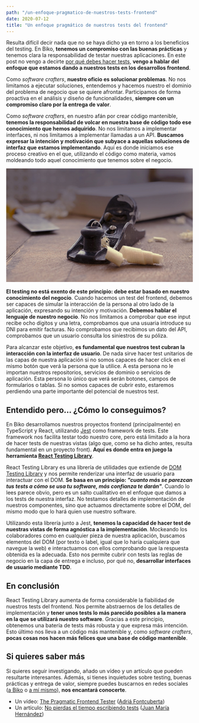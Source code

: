 ```yaml
---
path: "/un-enfoque-pragmatico-de-nuestros-tests-frontend"
date: 2020-07-12
title: "Un enfoque pragmático de nuestros tests del frontend"
---
```


Resulta difícil decir nada que no se haya dicho ya en torno a los beneficios del testing. En Biko, **tenemos un compromiso con las buenas prácticas** y tenemos clara la responsabilidad de testar nuestras aplicaciones. En este post no vengo a decirte [por qué debes hacer tests](https://www.youtube.com/watch?v=vlorWIlPgY0&t), **vengo a hablar del enfoque que estamos dando a nuestros tests en los desarrollos frontend**.

Como *software crafters*, **nuestro oficio es solucionar problemas**. No nos limitamos a ejecutar soluciones, entendemos y hacemos nuestro el dominio del problema de negocio que se quiere afrontar. Participamos de forma proactiva en el análisis y diseño de funcionalidades, **siempre con un compromiso claro por la entrega de valor**.

Como *software crafters*, en nuestro afán por crear código mantenible, **tenemos la responsabilidad de volcar en nuestra base de código todo ese conocimiento que hemos adquirido**. No nos limitamos a implementar interfaces, ni nos limitamos a implementar llamadas a un API. **Buscamos expresar la intención y motivación que subyace a aquellas soluciones de interfaz que estamos implementando**. Aquí es donde iniciamos ese proceso creativo en el que, utilizando el código como materia, vamos moldeando todo aquel conocimiento que tenemos sobre el negocio.

![./Untitled.png](./Untitled.png)

**El testing no está exento de este principio: debe estar basado en nuestro conocimiento del negocio**. Cuando hacemos un test del frontend, debemos ser capaces de simular la interacción de la persona al otro lado de la aplicación, expresando su intención y motivación. **Debemos hablar el lenguaje de nuestro negocio**. No nos limitamos a comprobar que ese input recibe ocho dígitos y una letra, comprobamos que una usuaria introduce su DNI para emitir facturas. No comprobamos que recibimos un dato del API, comprobamos que un usuario consulta los siniestros de su póliza.

Para alcanzar este objetivo, **es fundamental que nuestros test cubran la interacción con la interfaz de usuario**. De nada sirve hacer test unitarios de las capas de nuestra aplicación si no somos capaces de hacer click en el mismo botón que verá la persona que la utilice. A esta persona no le importan nuestros repositorios, servicios de dominio o servicios de aplicación. Esta persona lo único que verá serán botones, campos de formularios o tablas. Si no somos capaces de cubrir esto, estaremos perdiendo una parte importante del potencial de nuestros test.

## Entendido pero... ¿Cómo lo conseguimos?

En Biko desarrollamos nuestros proyectos frontend (principalmente) en TypeScript y React, utilizando [Jest](https://jestjs.io/) como framework de tests. Este framework nos facilita testar todo nuestro core, pero está limitado a la hora de hacer tests de nuestras vistas (algo que, como se ha dicho antes, resulta fundamental en un proyecto front). **Aquí es donde entra en juego la herramienta [React Testing Library](https://testing-library.com/docs/react-testing-library/intro)**.

React Testing Library es una librería de utilidades que extiende de [DOM Testing Library](https://testing-library.com/docs/dom-testing-library/intro) y nos permite renderizar una interfaz de usuario para interactuar con el DOM. **Se basa en un principio: *"cuanto más se parezcan tus tests a cómo se usa tu software, más confianza te darán"***. Cuando lo lees parece obvio, pero es un salto cualitativo en el enfoque que damos a los tests de nuestra interfaz. No testamos detalles de implementación de nuestros componentes, sino que actuamos directamente sobre el DOM, del mismo modo que lo hará quien use nuestro software.

Utilizando esta librería junto a Jest, **tenemos la capacidad de hacer test de nuestras vistas de forma agnóstica a la implementación**. Mockeando los colaboradores como en cualquier pieza de nuestra aplicación, buscamos elementos del DOM (por texto o label, igual que lo haría cualquiera que navegue la web) e interactuamos con ellos comprobando que la respuesta obtenida es la adecuada. Esto nos permite cubrir con tests las reglas de negocio en la capa de entrega e incluso, por qué no, **desarrollar interfaces de usuario mediante TDD**.

## En conclusión

React Testing Library aumenta de forma considerable la fiabilidad de nuestros tests del frontend. Nos permite abstraernos de los detalles de implementación y **tener unos tests lo más parecido posibles a la manera en la que se utilizará nuestro software**. Gracias a este principio, obtenemos una batería de tests más robusta y que expresa más intención. Esto último nos lleva a un código más mantenible y, como *software crafters*, **pocas cosas nos hacen más felices que una base de código mantenible**.

## Si quieres saber más

Si quieres seguir investigando, añado un vídeo y un artículo que pueden resultarte interesantes. Además, si tienes inquietudes sobre testing, buenas prácticas y entrega de valor, siempre puedes buscarnos en redes sociales ([a Biko](https://twitter.com/biko2) o [a mí mismo](https://twitter.com/aitorcurrutia)), **nos encantará conocerte**.

- Un vídeo: [The Pragmatic Frontend Tester](https://www.youtube.com/watch?v=XjFeUUZm50g) ([Adriá Fontcuberta](https://twitter.com/afontq))
- Un artículo: [No pierdas el tiempo escribiendo tests](https://blog.koalite.com/2017/11/no-pierdas-el-tiempo-escribiendo-tests/) ([Juan María Hernández](https://twitter.com/gulnor))